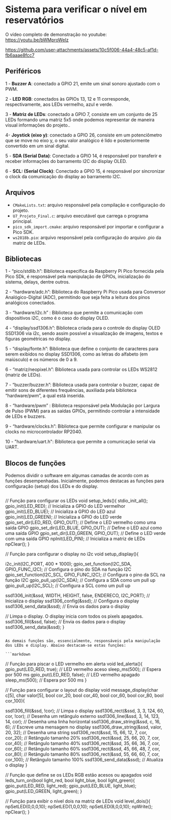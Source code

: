 # Sistema para verificar o nível em reservatórios


O vídeo completo de demonstração no youtube: https://youtu.be/bWMproWeIz

https://github.com/user-attachments/assets/10c5f006-44a4-48c5-af1d-fb6aaae8fcc7

## Periféricos
1 - **Buzzer A**: conectado a GPIO 21, emite um sinal sonoro ajustado com o PWM.

2 - **LED RGB**: conectados às GPIOs 13, 12 e 11 corresponde, respectivamente, aos LEDs vermelho, azul e verde.

3 - **Matriz de LEDs**: conectado a GPIO 7, consiste em um conjunto de 25 LEDs formando uma matriz 5x5 onde podemos representar de maneira visual informações do projeto..

4- **Joystick (eixo y)**: conectado a GPIO 26, consiste em um potenciômetro que se move no eixo y, o seu valor analógico é lido e posteriormente convertido em um sinal digital.

5 - **SDA (Serial Data)**: Conectado a GPIO 14, é responsável por transferir e receber informações do barramento I2C do display OLED.

6 - **SCL: (Serial Clock)**: Conectado a GPIO 15, é responsável por sincronizar o clock da comunicação do display ao barramento I2C.

## Arquivos 

- `CMakeLists.txt`: arquivo responsável pela compilação e configuração do projeto.
- `U7_Projeto_Final.c`: arquivo executável que carrega o programa principal.
- `pico_sdk_import.cmake`: arquivo responsável por importar e configurar a Pico SDK.
- `ws2818b.pio`: arquivo responsável pela configuração do arquivo .pio da matriz de LEDs. 

## Bibliotecas

1 - “pico/stdlib.h”: Biblioteca específica da Raspberry Pi Pico fornecida pela Pico SDk, é responsável pela manipulação de GPIOs, inicialização do sistema, delays, dentre outros.

2 - “hardware/adc.h”: Biblioteca do Raspberry Pi Pico usada para Conversor Analógico-Digital (ADC), permitindo que seja feita a leitura dos pinos analógicos conectados.

3 - “hardware/i2c.h” : Biblioteca que permite a comunicação com dispositivos i2C, como é o caso do display OLED.

4 - “display/ssd1306.h”: Biblioteca criada para o controle do display OLED SSD1306 via i2c, sendo assim possível a visualização de imagens, textos e figuras geométricas no display.

5 - “display/fonte.h”: Biblioteca que define o conjunto de caracteres para serem exibidos no display SSD1306, como as letras do alfabeto (em maiúsculo) e os números de 0 a 9. 

6 - “matriz/neopixel.h”: Biblioteca usada para controlar os LEDs WS2812 (matriz de LEDs).

7 - “buzzer/buzzer.h”: Biblioteca usada para controlar o buzzer, capaz de emitir sons de diferentes frequências, auxiliada pela biblioteca “hardware/pwm”,  a qual está inserida.

8 - “hardware/pwm” : Biblioteca responsável pela Modulação por Largura de Pulso (PWM) para as saídas GPIOs, permitindo controlar a intensidade de LEDs e buzzers.

9 - “hardware/clocks.h”: Biblioteca que permite configurar e manipular os clocks no microcontrolador RP2040.

10 - "hardware/uart.h": Biblioteca que permite a comunicação serial via UART.

## Blocos de funções

Podemos dividir o software em algumas camadas de acordo com as funções desempenhadas. Inicialmente, podemos destacas as funções para configuração (setup) dos LEDs e do display.

```markdown
```
// Função para configurar os LEDs
void setup_leds(){
  stdio_init_all();
  gpio_init(LED_RED);                   // Inicializa a GPIO do LED vermelhor
  gpio_init(LED_BLUE);                  // Inicializa a GPIO do LED azul    
  gpio_init(LED_GREEN);                 // Inicializa a GPIO do LED verde
  gpio_set_dir(LED_RED, GPIO_OUT);      // Define o LED vermelho como uma saída GPIO
  gpio_set_dir(LED_BLUE, GPIO_OUT);     // Define o LED azul como uma saída GPIO
  gpio_set_dir(LED_GREEN, GPIO_OUT);    // Define o LED verde com uma saída GPIO
  npInit(LED_PIN);                      // Inicializa a matriz de LEDs
  npClear();
}

// Função para configurar o display no i2c
void setup_display(){
  
  i2c_init(I2C_PORT, 400 * 1000);
  gpio_set_function(I2C_SDA, GPIO_FUNC_I2C);  // Configura o pino do SDA na função I2C
  gpio_set_function(I2C_SCL, GPIO_FUNC_I2C);  // Configura o pino da SCL na função I2C
  gpio_pull_up(I2C_SDA);                      // Configura a SDA como um pull up 
  gpio_pull_up(I2C_SCL);                      // Configura a SCL como um pull up
  
  ssd1306_init(&ssd, WIDTH, HEIGHT, false, ENDERECO, I2C_PORT); // Inicializa o display
  ssd1306_config(&ssd);                                         // Configura o display
  ssd1306_send_data(&ssd);                                      // Envia os dados para o display

  // Limpa o display. O display inicia com todos os pixels apagados.
  ssd1306_fill(&ssd, false);
  // Envia os dados para o display
  ssd1306_send_data(&ssd);
}
```

As demais funções são, essencialmente, responsáveis pela manipulação dos LEDs e display. Abaixo destacam-se estas funções:

```markdown
```
// Função para piscar o LED vermelho em alerta
void led_alerta(){
      gpio_put(LED_RED, true);    // LED vermelho aceso
      sleep_ms(500);              // Espera por 500 ms
      gpio_put(LED_RED, false);   // LED vermelho apagado
      sleep_ms(500);              // Espera por 500 ms
}

// Função para configurar o layout do display
void message_display(char c[5], char valor[5], bool cor_20, bool cor_40, bool cor_60, bool cor_80, bool cor_100){

  ssd1306_fill(&ssd, !cor);                          // Limpa o display
  ssd1306_rect(&ssd, 3, 3, 124, 60, cor, !cor);      // Desenha um retângulo externo
  ssd1306_line(&ssd, 3, 14, 123, 14, cor);           // Desenha uma linha horizontal
  ssd1306_draw_string(&ssd, c, 16, 6);               // Escreve uma mensagem no display
  ssd1306_draw_string(&ssd, valor, 20, 32);          // Desenha uma string
  ssd1306_rect(&ssd, 15, 66, 12, 7, cor, cor_20);    // Retângulo tamanho 20%
  ssd1306_rect(&ssd, 25, 66, 20, 7, cor, cor_40);    // Retângulo tamanho 40%
  ssd1306_rect(&ssd, 35, 66, 36, 7, cor, cor_60);    // Retângulo tamanho 60%
  ssd1306_rect(&ssd, 45, 66, 48, 7, cor, cor_80);    // Retângulo tamanho 80%
  ssd1306_rect(&ssd, 55, 66, 60, 7, cor, cor_100);   // Retângulo tamanho 100%
  ssd1306_send_data(&ssd);                           // Atualiza o display
}

// Função que define se os LEDs RGB estão acesos ou apagados
void leds_turn_on(bool light_red, bool light_blue, bool light_green){
  gpio_put(LED_RED, light_red);
  gpio_put(LED_BLUE, light_blue);
  gpio_put(LED_GREEN, light_green);
}

// Função para exibir o nível dois na matriz de LEDs
void level_dois(){
  npSetLED(0,0,0,10);
  npSetLED(1,0,0,10);
  npSetLED(8,0,0,10);
  npWrite();
  npClear();
}
```

